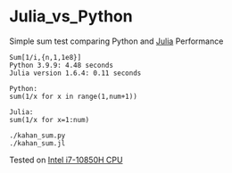 # Julia_vs_Python

Simple sum test comparing Python and [Julia](https://julialang.org/) Performance

```
Sum[1/i,{n,1,1e8}]
Python 3.9.9: 4.48 seconds
Julia version 1.6.4: 0.11 seconds

Python:
sum(1/x for x in range(1,num+1))

Julia:
sum(1/x for x=1:num)

./kahan_sum.py
./kahan_sum.jl
```

Tested on [Intel i7-10850H CPU](https://ark.intel.com/content/www/us/en/ark/products/201897/intel-core-i710850h-processor-12m-cache-up-to-5-10-ghz.html)
